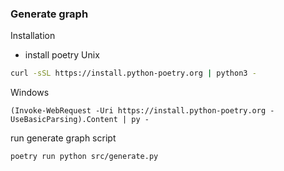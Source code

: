 ### Generate graph

Installation
- install poetry 
Unix 
```sh
curl -sSL https://install.python-poetry.org | python3 -
```

Windows
```pwsh
(Invoke-WebRequest -Uri https://install.python-poetry.org -UseBasicParsing).Content | py -
```

run generate graph script
```
poetry run python src/generate.py
```